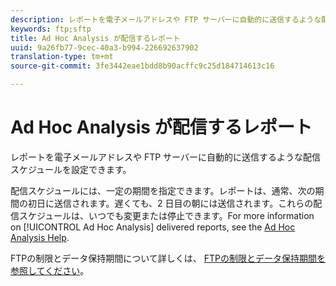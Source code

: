 ```yaml
---
description: レポートを電子メールアドレスや FTP サーバーに自動的に送信するような配信スケジュールを設定できます。
keywords: ftp;sftp
title: Ad Hoc Analysis が配信するレポート
uuid: 9a26fb77-9cec-40a3-b994-226692637902
translation-type: tm+mt
source-git-commit: 3fe3442eae1bdd8b90acffc9c25d184714613c16

---
```



# Ad Hoc Analysis が配信するレポート

レポートを電子メールアドレスや FTP サーバーに自動的に送信するような配信スケジュールを設定できます。

配信スケジュールには、一定の期間を指定できます。レポートは、通常、次の期間の初日に送信されます。遅くても、2 日目の朝には送信されます。これらの配信スケジュールは、いつでも変更または停止できます。For more information on [!UICONTROL Ad Hoc Analysis] delivered reports, see the [Ad Hoc Analysis Help](https://docs.adobe.com/content/help/en/analytics/analyze/ad-hoc-analysis/adhoc-home.html#Discover_Help).

FTPの制限とデータ保持期間について詳しくは、 [FTPの制限とデータ保持期間を参照してください](/help/export/ftp-and-sftp/ftp-limits.md)。
